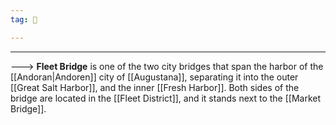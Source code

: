 ```yaml
---
tag: 👹

---
```

---

---> **Fleet Bridge** is one of the two city bridges that span the harbor of the [[Andoran|Andoren]] city of [[Augustana]], separating it into the outer [[Great Salt Harbor]], and the inner [[Fresh Harbor]]. Both sides of the bridge are located in the [[Fleet District]], and it stands next to the [[Market Bridge]].







